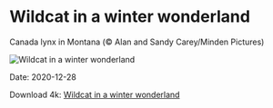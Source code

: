 # Wildcat in a winter wonderland

Canada lynx in Montana (© Alan and Sandy Carey/Minden Pictures)

![Wildcat in a winter wonderland](https://bing.com/th?id=OHR.CanadaLynx_EN-US0499765045_UHD.jpg&rf=LaDigue_UHD.jpg&pid=hp&w=1024&h=576)

Date: 2020-12-28

Download 4k: [Wildcat in a winter wonderland](https://bing.com/th?id=OHR.CanadaLynx_EN-US0499765045_UHD.jpg&rf=LaDigue_UHD.jpg&pid=hp&w=3840&h=2160)

